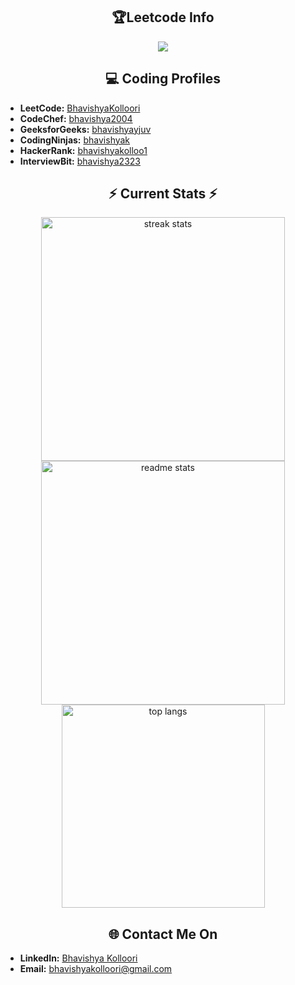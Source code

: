 
<h2 align="center"> 🏆Leetcode Info </h2>
<p align="center">
  
  <img  align=top flex-grow=1 src="https://leetcard.jacoblin.cool/BhavishyaKolloori?theme=dark&font=Nunito&ext=heatmap" />  
</p>




<h2 align="center">💻 Coding Profiles</h2>

- **LeetCode:** [BhavishyaKolloori](https://leetcode.com/u/BhavishyaKolloori/)
- **CodeChef:** [bhavishya2004](https://www.codechef.com/users/bhavishya2004)
- **GeeksforGeeks:** [bhavishyayjuv](https://www.geeksforgeeks.org/user/bhavishyayjuv/)
- **CodingNinjas:** [bhavishyak](https://www.naukri.com/code360/profile/bhavishyak)
- **HackerRank:** [bhavishyakolloo1](https://www.hackerrank.com/profile/bhavishyakolloo1)
- **InterviewBit:** [bhavishya2323](https://www.interviewbit.com/profile/bhavishya2323/)


<h2 align="center"> ⚡ Current Stats ⚡</h2>
<div align=center>
  <img width=390 src="https://streak-stats.demolab.com/?user=Bhavishyakolloori&count_private=true&theme=react&border_radius=10" alt="streak stats"/>
  <img width=390 src="https://github-readme-stats.vercel.app/api?username=BhavishyaKolloori&show_icons=true&theme=react&rank_icon=github&border_radius=10" alt="readme stats" />
  <img width=325 align="center" src="https://github-readme-stats.vercel.app/api/top-langs/?username=Bhavishyakolloori&hide=HTML&langs_count=8&layout=compact&theme=react&border_radius=10&size_weight=0.5&count_weight=0.5&exclude_repo=github-readme-stats" alt="top langs" />
</div>

 


<h2 align="center" > 🌐 Contact Me On </h2>

- **LinkedIn:** [Bhavishya Kolloori](https://www.linkedin.com/in/bhavishya-kolloori/)
- **Email:** <a href="mailto:bhavishyakolloori@gmail.com">bhavishyakolloori@gmail.com</a>
